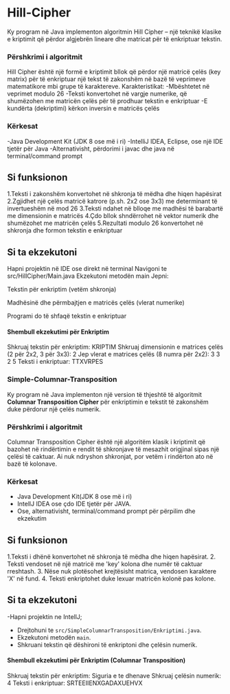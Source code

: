 # Hill-Cipher


Ky program në Java implementon algoritmin Hill Cipher – një teknikë klasike e kriptimit që përdor algjebrën lineare dhe matricat për të enkriptuar tekstin.
### Përshkrimi i algoritmit
Hill Cipher është një formë e kriptimit bllok që përdor një matricë çelës (key matrix) për të enkriptuar një tekst të zakonshëm në bazë të veprimeve matematikore mbi grupe të karaktereve.
Karakteristikat:
-Mbështetet në veprimet modulo 26
-Teksti konvertohet në vargje numerike, që shumëzohen me matricën çelës për të prodhuar tekstin e enkriptuar
-E kundërta (dekriptimi) kërkon inversin e matricës çelës

### Kërkesat

-Java Development Kit (JDK 8 ose më i ri)
-IntelliJ IDEA, Eclipse, ose një IDE tjetër për Java
-Alternativisht, përdorimi i javac dhe java në terminal/command prompt

## Si funksionon

1.Teksti i zakonshëm konvertohet në shkronja të mëdha dhe hiqen hapësirat
2.Zgjidhet një çelës matricë katrore (p.sh. 2x2 ose 3x3) me determinant të invertueshëm në mod 26
3.Teksti ndahet në blloqe me madhësi të barabartë me dimensionin e matricës
4.Çdo bllok shndërrohet në vektor numerik dhe shumëzohet me matricën çelës
5.Rezultati modulo 26 konvertohet në shkronja dhe formon tekstin e enkriptuar

## Si ta ekzekutoni
Hapni projektin në IDE ose direkt në terminal
Navigoni te src/HillCipher/Main.java
Ekzekutoni metodën main
Jepni:

Tekstin për enkriptim (vetëm shkronja)

Madhësinë dhe përmbajtjen e matricës çelës (vlerat numerike)

Programi do të shfaqë tekstin e enkriptuar

#### Shembull ekzekutimi për Enkriptim 
Shkruaj tekstin për enkriptim: KRIPTIM
Shkruaj dimensionin e matrices çelës (2 për 2x2, 3 për 3x3): 2
Jep vlerat e matrices çelës (8 numra për 2x2): 3 3 2 5
Teksti i enkriptuar: TTXVRPES


### Simple-Columnar-Transposition

Ky program në Java implementon një version të thjeshtë të algoritmit **Columnar Transposition Cipher** për enkriptimin e tekstit të zakonshëm duke përdorur një çelës numerik.
### Përshkrimi i algoritmit
Columnar Transposition Cipher është një algoritëm klasik i kriptimit që bazohet
në rindërtimin e rendit të shkronjave të mesazhit origjinal sipas një çelësi të
caktuar. Ai nuk ndryshon shkronjat, por vetëm i rindërton ato në bazë të kolonave.

### Kërkesat
- Java Development Kit(JDK 8 ose më i ri)
- IntellJ IDEA ose çdo IDE tjetër për JAVA.
- Ose, alternativisht, terminal/command prompt për përpilim dhe ekzekutim

## Si funksionon 
1.Teksti i dhënë konvertohet në shkronja të mëdha dhe hiqen hapësirat.
2. Teksti vendoset në një matricë me 'key' kolona dhe numër të caktuar rreshtash.
3. Nëse nuk plotësohet krejtësisht matrica, vendosen karaktere 'X' në fund.
4. Teksti enkriptohet duke lexuar matricën kolonë pas kolone. 

## Si ta ekzekutoni
-Hapni projektin ne IntellJ;
- Drejtohuni te `src/SimpleColumnarTransposition/Enkriptimi.java`.
- Ekzekutoni metodën `main`.
- Shkruani tekstin që dëshironi të enkriptoni dhe çelësin numerik. 


#### Shembull ekzekutimi për Enkriptim (Columnar Transposition)
Shkruaj tekstin për enkriptim: Siguria e te dhenave
Shkruaj çelësin numerik: 4
Teksti i enkriptuar: SRTEEIIENXGADAXUEHVX



